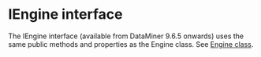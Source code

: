 # IEngine interface

The IEngine interface (available from DataMiner 9.6.5 onwards) uses the same public methods and properties as the Engine class. See [Engine class](Engine_class.md).
